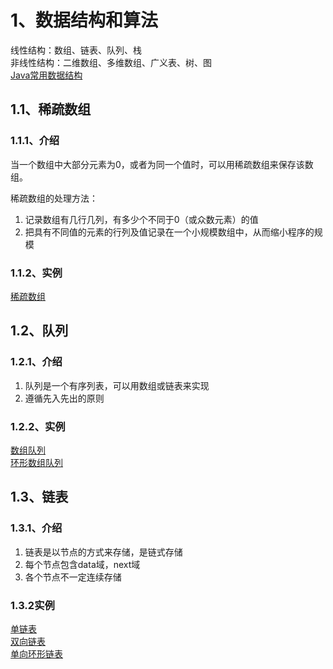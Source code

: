 # 1、数据结构和算法
线性结构：数组、链表、队列、栈<br/>
非线性结构：二维数组、多维数组、广义表、树、图<br/>
[Java常用数据结构](https://github.com/yeyunzaifufan/leetcode-java/wiki/%E5%B8%B8%E7%94%A8%E6%95%B0%E6%8D%AE%E7%BB%93%E6%9E%84)
## 1.1、稀疏数组
### 1.1.1、介绍
当一个数组中大部分元素为0，或者为同一个值时，可以用稀疏数组来保存该数组。

稀疏数组的处理方法：
1. 记录数组有几行几列，有多少个不同于0（或众数元素）的值
2. 把具有不同值的元素的行列及值记录在一个小规模数组中，从而缩小程序的规模
### 1.1.2、实例
[稀疏数组](https://github.com/yeyunzaifufan/leetcode-java/blob/master/algorithms/src/cn/xinghaibay/sparsearray/SparseArray.java)

## 1.2、队列
### 1.2.1、介绍
1. 队列是一个有序列表，可以用数组或链表来实现
2. 遵循先入先出的原则
### 1.2.2、实例
[数组队列](https://github.com/yeyunzaifufan/leetcode-java/blob/master/algorithms/src/cn/xinghaibay/queuearray/QueueArray.java)<br/>
[环形数组队列](https://github.com/yeyunzaifufan/leetcode-java/blob/master/algorithms/src/cn/xinghaibay/queuearray/CircleArray.java)

## 1.3、链表
### 1.3.1、介绍
1. 链表是以节点的方式来存储，是链式存储
2. 每个节点包含data域，next域
3. 各个节点不一定连续存储
### 1.3.2实例
[单链表](https://github.com/yeyunzaifufan/leetcode-java/blob/master/algorithms/src/cn/xinghaibay/linkedlist/SingleLinkedList.java)<br/>
[双向链表](https://github.com/yeyunzaifufan/leetcode-java/blob/master/algorithms/src/cn/xinghaibay/linkedlist/DoubleLinkedList.java)<br/>
[单向环形链表](https://github.com/yeyunzaifufan/leetcode-java/blob/master/algorithms/src/cn/xinghaibay/linkedlist/CircleSingleLinkedList.java)